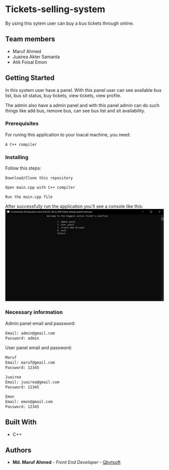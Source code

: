 # Tickets-selling-system
By using this sytem user can buy a bus tickets through online.
## Team members 
- Maruf Ahmed <br>
- Juairea Akter Samanta<br>
- Atik Foisal Emon<br>

## Getting Started

In this system user have a panel. With this panel user can see available bus list, bus sit status, buy tickets, view tickets, view profile.

The admin also have a admin panel and with this panel admin can do such things like add bus, remove bus, can see bus list and sit availability.


### Prerequisites

For runing this application to your loacal machine, you need:

```
A C++ compiler
```

### Installing

Follow this steps:

```
Download/Clone this repository
```
```
Open main.cpp with C++ compiler
```
```
Run the main.cpp file
```

After successfully run the application you'll see a console like this:
![](/AppHome.png)

### Necessary information 

Admin panel email and password:

```
Email: admin@gmail.com
Password: admin
```
User panel email and password:
```
Maruf
Email: maruf@gmail.com
Password: 12345
```
```
Juairea
Email: juairea@gmail.com
Password: 12345
```
```
Emon
Email: emon@gmail.com
Password: 12345
```

## Built With

* C++

## Authors

* **Md. Maruf Ahmed** - *Front End Developer* - [Qbytsoft](https://qbytesoft.com)

